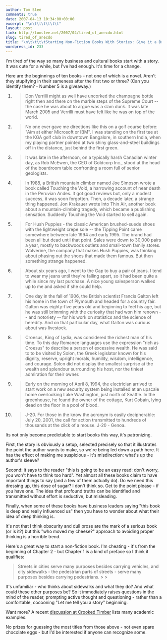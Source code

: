```yaml
---
author: Tom Slee
comments: true
date: 2007-04-13 10:34:00+00:00
excerpt: "\n\t\t\t\t\t\t"
layout: post
link: http://tomslee.net/2007/04/tired_of_anecdo.html
slug: tired_of_anecdo
title: "\n\t\t\t\tStarting Non-Fiction Books With Stories: Give it a Break\t\t"
wordpress_id: 233
---
```



				

I'm tired of the way so many business and cultural books start with a story. It was cute for a while, but I've had enough. It's time for a change.




Here are the beginnings of ten books - not one of which is a novel. Aren't they stupifying in their sameness after the first two or three? (Can you identify them? - Number 5 is a giveaway.)

  1. <blockquote>Don Verrilli might as well have uncorked the champagne bottle right then and there on the marble steps of the Supreme Court -- the case he was about to argue was a slam dunk. It was late March 2005 and Verrilli must have felt like he was on top of the world.
> 
> </blockquote>



  2. <blockquote>No one ever gave me directions like this on a golf course before: "Aim at either Microsoft or IBM". I was standing on the first tee at the KGA golf club in downtown Bangalore, in southern India, when my playing partner pointed at two shiny glass-and-steel buildings off in the distance, just behind the first green.
> 
> </blockquote>



  3. <blockquote>It was late in the afternoon, on a typically harsh Canadian winter day, as Rob McEwen, the CEO of Goldcorp Inc., stood at the head of the boardroom table confronting a room full of senior geologists.
> 
> </blockquote>



  4. <blockquote>In 1988, a British mountain climber named Joe Simpson wrote a book called Touching the Void, a harrowing account of near death in the Peruvian Andes. It got good reviews but, only a modest success, it was soon forgotten. Then, a decade later, a strange thing happened. Jon Krakauer wrote Into Thin Air, another book about a mountain-climbing tragedy, which became a publishing sensation. Suddenly Touching the Void started to sell again.
> 
> </blockquote>



  5. <blockquote>For Hush Puppies - the classic American brushed-suede shoes with the lightweight crepe sole -- the Tipping Point came somewhere between late 1994 and early 1995. The brand had been all but dead until that point. Sales were down to 30,000 pairs a year, mostly to backwoods outlets and small-town family stores. Wolverine, the company that makes Hush Puppies, was thinking about phasing out the shoes that made them famous. But then something strange happened.
> 
> </blockquote>



  6. <blockquote>About six years ago, I went to the Gap to buy a pair of jeans. I tend to wear my jeans until they're falling apart, so it had been quite a while since my last purchase. A nice young salesperson walked up to me and asked if she could help.
> 
> </blockquote>



  7. <blockquote>One day in the fall of 1906, the British scientist Francis Galton left his home in the town of Plymouth and headed for a country fair. Galton was eighty-five years old and beginning to feel his age, but he was still brimming with the curiosity that had won him renown -- and notoriety -- for his work on statistics and the science of heredity. And on that particular day, what Galton was curious about was livestock.
> 
> </blockquote>



  8. <blockquote>Croesus, King of Lydia, was considered the richest man of his time. To this day Romance languages use the expression "rich as Croesus" to describe a person of excessive wealth. He was said to to be visited by Solon, the Greek legislator known for his dignity, reserve, upright morals, humility, wisdom, intelligence, and courage. Solon did not display the smallest surprise at the wealth and splendour surrounding his host, nor the tiniest admiration for their owner.
> 
> </blockquote>



  9. <blockquote>Early on the morning of April 8, 1994, the electrician arrived to start work on a new security system being installed at an upscale home overlooking Lake Washington, just north of Seattle. In the greenhouse, he found the owner of the cottage, Kurt Cobain, lying dead on the floor in a pool of blood.
> 
> </blockquote>



  10. <blockquote>J-20. For those in the know the acronym is easily decipherable: July 20, 2001, the call for action transmitted to hundreds of thousands at the click of a mouse. J-20 - Genoa.
> 
> </blockquote>




Its not only become predictable to start books this way, it's patronizing.




First, the story is obviously a setup, selected precisely so that it illustrates the point the author wants to make, so we're being led down a path here. It has the effect of making me suspicious - it's misdirection: what's up the author's sleeve?




Second: it says to the reader "this is going to be an easy read: don't worry, you won't have to think too hard". Yet almost all these books claim to have important things to say (and a few of them actually do). Do we need this dressing up, this dose of sugar? I don't think so. Get to the point please - if you have one. The idea that profound truths can be identified and transmitted without effort is seductive, but misleading.




Finally, when some of these books have business leaders saying "this book is deep and really influenced us" then you have to wonder about what their idea of deep thinking is.




It's not that I think obscurity and dull prose are the mark of a serious book (or is it?) but this "who moved my cheese?" approach to avoiding proper thinking is a horrible trend.




Here's a great way to start a non-fiction book. I'm cheating - it's from the beginning of Chapter 2 - but Chapter 1 is a kind of preface so I think it qualifies:

<blockquote>Streets in cities serve many purposes besides carrying vehicles, and city sidewalks - the pedestrian parts of streets - serve many purposes besides carrying pedestrians.
> 
> </blockquote>

It's unfamiliar - who thinks about sidewalks and what they do? And what could these other purposes be? So it immediately raises questions in the mind of the reader, prompting active thought and questioning - rather than a comfortable, cocooning "Let me tell you a story" beginning.




Want more? A recent [discussion at Crooked Timber](http://crookedtimber.org/2007/02/19/the-challenge-of-affluence/) lists many academic examples.




No prizes for guessing the most titles from those above - not even spare chocolate eggs - but I'd be interested if anyone can recognize some.


		
